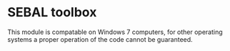 # SEBAL toolbox

This module is compatable on Windows 7 computers, for other operating systems a proper operation of the code cannot be guaranteed.

